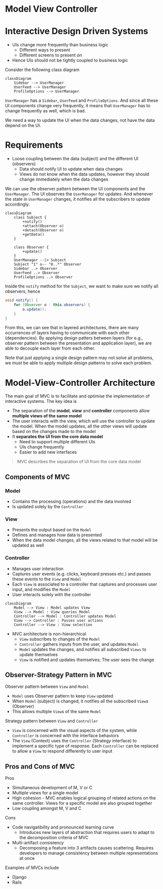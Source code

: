 # Model View Controller

# Interactive Design Driven Systems

- UIs change more frequently than business logic
    - Different ways to present
    - Different screens to present on
- Hence UIs should not be tightly coupled to business logic

Consider the following class diagram

```mermaid
classDiagram
    Sidebar --> UserManager
    UserFeed --> UserManager
    ProfileOptions --> UserManager
```

`UserManager` has a `Sidebar`, `UserFeed` and `ProfileOptions`. And since all these UI components change very frequently, it means that `UserManager` has to change frequently as well, which is bad.

We need a way to update the UI when the data changes, not have the data depend on the UI.

# Requirements

- Loose coupling between the data (subject) and the different UI (observers)
    - Data should notify UI to update when data changes
    - Views do not know when the data updates, however they should change immediately when the data changes

We can use the observer pattern between the UI components and the `UserManager`. The UI observes the `UserManager` for updates. And whenever the state in `UserManager` changes, it notifies all the subscribers to update accordingly.

```mermaid
classDiagram
    class Subject {
        +notify()
        +attach(Observer o)
        +detach(Observer o)
        +getData()
    }

    class Observer {
        +update()
    }
    UserManager --|> Subject
    Subject "1" o-- "0..*" Observer
    Sidebar ..> Observer
    UserFeed ..> Observer
    ProfileOptions ..> Observer
```

Inside the `notify` method for the `Subject`, we want to make sure we notify all observers, hence

```java
void notify() {
    for (Observer o : this.observers) {
        o.update();
    }
}
```

From this, we can see that in layered architectures, there are many occurrences of layers having to communicate with each other (dependencies). By applying design patters between layers (for e.g., observer pattern between the presentation and application layer), we are able to decouple each layer from each other. 

Note that just applying a single design pattern may not solve all problems, we must be able to apply multiple design patterns to solve each problem.

# Model-View-Controller Architecture

The main goal of MVC is to facilitate and optimise the implementation of interactive systems. The key idea is

- The separation of the **model**, **view** and **controller** components allow **multiple views of the same model**
- The user interacts with the view, which will use the controller to update the model. When the model updates, all the other views will update based on the changes made to the model
- It **separates the UI from the core data model**
    - Need to support multiple different UIs
    - UIs change frequently
    - Easier to add new interfaces

> MVC describes the separation of UI from the core data model

## Components of MVC

### Model

- Contains the processing (operations) and the data involved
- Is updated solely by the `Controller`

### View

- Presents the output based on the `Model`
- Defines and manages how data is presented
- When the data model changes, all the views related to that model will be updated as well

### Controller

- Manages user interaction
- Captures user events (e.g. clicks, keyboard presses etc.) and passes these events to the `View` and `Model`
- Each `View` is associated to a controller that captures and processes user input, and modifies the `Model`
- User interacts solely with the controller

```mermaid
classDiagram
    Model --> View : Model updates View
    View --> Model : View queries Model
    Controller --> Model : Controller updates Model
    View --> Controller : Passes user actions
    Controller --> View : View selection
```

- MVC architecture is non-hierarchical
    - `View` subscribes to changes of the `Model`
    - `Controller` gathers inputs from the user, and updates `Model`
    - `Model` updates the changes, and notifies all subscribed `Views` to update themselves
    - `View` is notified and updates themselves; The user sees the change

## Observer-Strategy Pattern in MVC

Observer pattern between `View` and `Model`
- `Model` uses Observer pattern to keep `View` updated
- When `Model` (subject) is changed, it notifies all the subscribed `View`s (Observer)
- This allows multiple `View`s of the same `Model`

Strategy pattern between `View` and `Controller`
- `View` is concerned with the visual aspects of the system, while `Controller` is concerned with the interface behaviors
- The `View` (Context) uses the `Controller` (Strategy interface) to implement a specific type of response. Each `Controller` can be replaced to allow a `View` to respond differently to user input

## Pros and Cons of MVC

Pros
- Simultaneous development of M, V or C
- Multiple views for a single model
- High cohesion - MVC enables logical grouping of related actions on the same controller. Views for a specific model are also grouped together
- Low coupling amongst M, V and C

Cons
- Code navigatibility and pronounced learning curve
    - Introduces new layers of abstraction that requires users to adapt to the decomposition criteria of MVC
- Multi-artifact consistency
    - Decomposing a feature into 3 artifacts causes scattering. Requires developers to manage consistency between multiple representations at once

Examples of MVCs include
- Django
- Rails